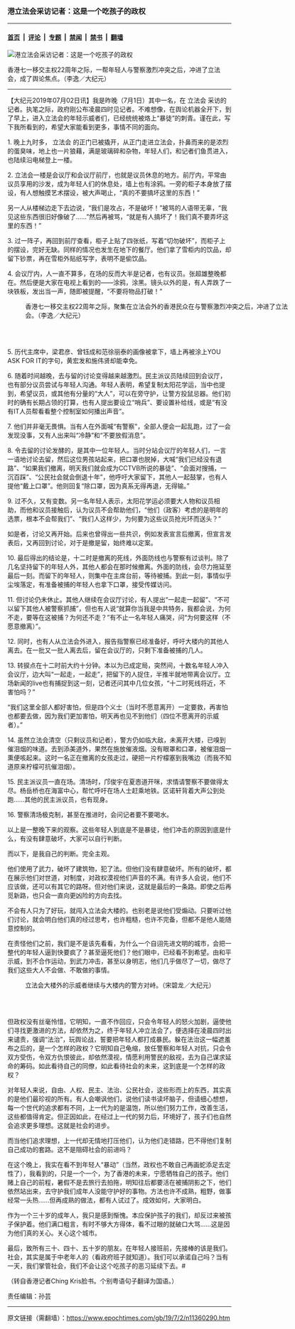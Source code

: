 ### 港立法会采访记者：这是一个吃孩子的政权

---

#### [首页](../../../..?n11360290) &nbsp;|&nbsp; [评论](../../../../../epoch-comment?n11360290) &nbsp;|&nbsp; [专题](../../../../../epoch-special?n11360290) &nbsp;|&nbsp; [禁闻](../../../../../epoch-news?n11360290) &nbsp;|&nbsp; [禁书](../../../../../books?n11360290) &nbsp;|&nbsp; [翻墙](https://github.com/gfw-breaker/nogfw/blob/master/README.md?n11360290)


<div><img alt="港立法会采访记者：这是一个吃孩子的政权" class="attachment-djy_600_400 size-djy_600_400 wp-post-image" src="https://i.epochtimes.com/assets/uploads/2019/07/20190701-LC-Poon-1-600x400-1.jpg"/>
<div class="caption">
 <p>
  香港七一移交主权22周年之际，一帮年轻人与警察激烈冲突之后，冲进了立法会，成了舆论焦点。（李逸／大纪元）
 </p>
</div></div><hr/><div class="post_content" id="artbody" itemprop="articleBody">
 <!-- article content begin -->
 <p>
  【大纪元2019年07月02日讯】我是昨晚（7月1日）其中一名，在
  <ok href="https://www.epochtimes.com/gb/tag/%E7%AB%8B%E6%B3%95%E4%BC%9A.html">
   立法会
  </ok>
  采访的记者。执笔之际，政府刚公布凌晨四时见记者。不难想像，在舆论机器全开下，到了早上，进入立法会的年轻示威者们，已经统统被烙上“暴徒”的刺青。谨在此，写下我所看到的，希望大家能看到更多，事情不同的面向。
 </p>
 <p>
  1. 晚上九时多，
  <ok href="https://www.epochtimes.com/gb/tag/%E7%AB%8B%E6%B3%95%E4%BC%9A.html">
   立法会
  </ok>
  的正门已被撬开，从正门走进立法会，扑鼻而来的是浓烈的蛋臭味，地上也一片狼藉，满是玻璃碎和杂物，年轻人们，和记者们鱼贯进入，也陆续沿电梯登上一楼。
 </p>
 <p>
  2. 立法会一楼是会议厅和会议厅前厅，也就是议员休息的地方。前厅内，平常由议员享用的沙发，成为年轻人们的休息处，墙上也有涂鸦。一旁的柜子本身放了摆设，有人想触摸艺术摆设，被大声喝止，“真的不要搞坏这里的东西！”
 </p>
 <p>
  另一人从楼梯边走下去边说，“我们是攻占，不是破坏！”被骂的人语带无辜，“我见这些东西很旧好像破了……”然后再被骂，“就是有人搞坏了！我们真不要弄坏这里的东西！”
 </p>
 <p>
  3. 过一阵子，再回到前厅查看，柜子上贴了四张纸，写着“切勿破坏”，而柜子上的摆设，完好无缺。同样的情况也发生在地下的餐厅。他们拿了雪柜内的饮品，却留下钞票，再在雪柜外贴纸写字，表明不是偷饮品。
 </p>
 <p>
  4. 会议厅内，人一直不算多，在场的反而大半是记者，也有议员。张超雄整晚都在。然后便是大家在电视上看到的——涂鸦，涂黑。镜头以外的是，有人弄跌了一块铁板，发出当一声，随即被提醒，“不要将物品打破！”
 </p>
 <figure aria-describedby="caption-attachment-11360444" class="wp-caption aligncenter" id="attachment_11360444" style="width: 600px">
  <ok href=" https://i.epochtimes.com/assets/uploads/2019/07/20190701-LC-Poon-2-600x400-1-600x400.jpg" rel="noreferrer noopener" target="_blank">
   <img alt="" class="wp-image-11360444 size-large" src="https://i.epochtimes.com/assets/uploads/2019/07/20190701-LC-Poon-2-600x400-1-600x400.jpg"/>
  </ok>
  <br/><figcaption class="wp-caption-text" id="caption-attachment-11360444">
   香港七一移交主权22周年之际，聚集在立法会外的香港民众在与警察激烈冲突之后，冲进了立法会。（李逸／大纪元）
  </figcaption><br/>
 </figure><br/>
 <p>
  5. 历代主席中，梁君彦、曾钰成和范徐丽泰的画像被拿下，墙上再被涂上YOU ASK FOR IT的字句，黄宏发和施伟贤却能幸免。
 </p>
 <p>
  6. 随着时间越晚，去与留的讨论变得越来越激烈。民主派议员陆续回到会议厅，也有部分议员尝试与年轻人沟通。年轻人表明，希望复制太阳花学运，当中也提到，希望议员，或其他有分量的“大人”，可以在旁守护，让警方投鼠忌器。他们初时的确有长期占领的打算，也有人提出要设立“哨兵”、要设置补给线，或是“有没有IT人员帮看看整个控制室如何播出声音”。
 </p>
 <p>
  7. 他们并非毫无畏惧。当有人在外面喊“有警察”，全部人便会一起乱跑，过了一会发现没事，又有人出来叫“冷静”和“不要放假消息”。
 </p>
 <p>
  8. 令去留的讨论发酵的，是其中一位年轻人。当时分站会议厅的年轻人们，一言一语地讨论去留，然后这位男孩站起来，把口罩也脱掉，大喊“我们已经没有退路”、“如果我们撤离，明天我们就会成为CCTVB所说的暴徒”、“会面对搜捕，一沉百踩”、“公民社会就会倒退十年”，他呼吁大家留下，其他人一起鼓掌，也有人提他“戴上口罩”。他则回复“除口罩，因为真系无得再退，无得输。”
 </p>
 <p>
  9. 过不久，又有变数。另一名年轻人表示，太阳花学运必须要大人物和议员相助，而他和议员接触后，认为议员不会帮助他们，“他们（政客）考虑的是明年的选票，根本不会帮我们”、“我们人这样少，为何要为这些议员抢光环而送头？”
 </p>
 <p>
  如是者，讨论又再开始。后来也曾得出一些共识，例如发表宣言后撤离，但宣言发表后，又再回到讨论，对于是撤是留，始终难以定案。
 </p>
 <p>
  10. 最后得出的结论是，十二时是撤离的死线，外面防线也与警察有过谈判。除了几名坚持留下的年轻人外，其他人都会在那时候撤离。外面的防线，会尽力拖延至最后一刻。而留下的年轻人，则集中在主席台前，等待被捕。到此一刻，事情似乎尘埃落定，有准备被捕的年轻人也拿下口罩，接受传媒访问。
 </p>
 <p>
  11. 但讨论仍未休止。其他人继续在会议厅讨论，有人提出“一起走一起留”、“不可以留下其他人被警察抓捕”，但也有人说“就算你当我是中共特务，我都会说，为何不走，要等在这被捕？为何还不走？”有不止一名年轻人痛哭，问“为何要这样（不愿意撤离）”。
 </p>
 <p>
  12. 同时，也有人从立法会外进入，报告指警察已经准备好，呼吁大楼内的其他人离去。在一批又一批人离去后，留在会议厅的，只剩下准备被捕的几人。
 </p>
 <p>
  13. 转捩点在十二时前大约十分钟。本以为已成定局，突然间，十数名年轻人冲入会议厅，边大叫“一起走，一起走”，把留下的人捉住，半推半就地带离会议厅。立场新闻的live也有捕捉到这一刻，记者还问其中几位女孩，“十二时死线将近，不害怕吗？”
 </p>
 <p>
  “我们这里全部人都好害怕，但是四个义士（当时不愿意离开）一定要救，再害怕也都要去做，因为我们更加害怕，明天再也见不到他们（四位不愿离开的示威者）。”
 </p>
 <p>
  14. 虽然立法会清空（只剩议员和记者），警方仍如临大敌，未离开大楼，已嗅到催泪烟的味道。去到添美道外，果然在施放催液烟。没有眼罩和口罩，被催泪烟一熏便咳起来。这时一名正在撤离的女孩走过，硬把一片柠檬塞到我嘴边（而我不知道原来柠檬可抗催泪烟）。
 </p>
 <p>
  15. 民主派议员一直在场。清场时，邝俊宇在夏悫道开咪，求情请警察不要做得太尽。杨岳桥也在海富中心，帮忙呼吁在场人士赶乘地铁。区诺轩背着大声公到处跑……其他的民主派议员，也有现身。
 </p>
 <p>
  16. 警察清场极克制，甚至在推进时，会问记者要不要喝水。
 </p>
 <p>
  以上是一整晚下来的观察。这些年轻人到底是不是暴徒，他们冲击的原因到底是什么，有没有肆意破坏，大家可以自行判断。
 </p>
 <p>
  而以下，是我自己的判断。完全主观。
 </p>
 <p>
  <center>
  </center>
  他们使用了武力，破坏了建筑物，犯了法。但他们没有肆意破坏。所有的破坏，都在展示他们对世道，对制度，对政权漠视他们声音的不满。有许多人会说，他们不应该做，还可以有其它的路呀。但对他们来说，这就是最后的一条路。即使之后再觅新路，也只会一直向更凶险的方向去找。
 </p>
 <p>
  不会有人只为了好玩，就闯入立法会大楼的。也别老是说他们受煽动。只要听过他们讨论，就会明白他们真的经过思考，也许粗糙，也许不完备，但都不是他人能随意控制的。
 </p>
 <p>
  在责怪他们之前，我们是不是该先看看，为什么一个自诩先进文明的城市，会把一整代的年轻人逼到快要疯了？甚至逼死他们？他们眼中，已经看不到希望。由和平示威，到不合作运动，到武力冲击，甚至以身明志，他们几乎做尽了一切，做尽了我们这些大人不会做、不敢做的事情。
 </p>
 <figure aria-describedby="caption-attachment-11360443" class="wp-caption aligncenter" id="attachment_11360443" style="width: 600px">
  <ok href="https://i.epochtimes.com/assets/uploads/2019/07/20190701-HUAMING-HONGKONG-01-600x450-1.jpg" target="_blank">
   <img alt="" class="wp-image-11360443 size-large" src="https://i.epochtimes.com/assets/uploads/2019/07/20190701-HUAMING-HONGKONG-01-600x450-1-600x450.jpg"/>
  </ok>
  <br/><figcaption class="wp-caption-text" id="caption-attachment-11360443">
   立法会大楼外的示威者继续与大楼内的警方对峙。（宋碧龙／大纪元）
  </figcaption><br/>
 </figure><br/>
 <p>
  但政权没有丝毫怜惜，它明知，一直不作回应，只会令年轻人的怒火加剧，逼使他们寻找更激进的方法，却依然为之，终于年轻人冲立法会了，便选择在凌晨四时出来谴责，强调“法治”，玩舆论战，誓要把年轻人都打成暴民。躲在法治这一幅遮羞布之后的，是一个怎样的政权？它明知自己龟缩，放任警察和年轻人对抗，只会令双方受伤，令双方仇恨彼此，却依然漠视，情愿利用警民的敌视，去为自己谋求延命的筹码。如此看待自己的同僚，如此看待社会的未来，这到底是一个怎样的政权？
 </p>
 <p>
  对年轻人来说，自由、人权、民主、法治、公民社会，这些形而上的东西，其实真的是他们最珍视的所有。有人会嘲讽他们，说他们读书读坏脑子，但请细心想想，每一个世代的追求都有不同，上一代为的是温饱，所以他们努力工作，改善生活，这些都值得肯定。但正因如此，在经过上一代的努力后，环境好了，孩子们也自然会追求更多理想。这就是社会的进步。
 </p>
 <p>
  而当他们追求理想，上一代却无情地打压他们，认为他们走错路，巴不得他们复制自己成功的套路。这不是阻碍社会的前进吗？
 </p>
 <p>
  在这个晚上，我实在看不到年轻人“暴动”（当然，政权也不敢自己再画蛇添足去定性了），我看到的，只是一个一个，为了香港的未来，宁愿牺牲自己的孩子。他们赌上自己的前程，暑假不是去旅行去拍拖，明知往后都要活在被捕阴影之下，他们依然站出来，去守护我们成年人没能守护好的事物。方法也许不成熟，粗野，做事经常一头热……但再成熟的做法，都有人试过了。成效如何，大家明白。
 </p>
 <p>
  作为一个三十岁的成年人，我只是感到惭愧。本应保护孩子的我们，却反过来被孩子保护着。他们满口粗言，有时不够大方得体，看不过眼的就破口大骂……这是因为他们真的关心。关心这个城市。
 </p>
 <p>
  最后，致所有三十、四十、五十岁的朋友。在年轻人接班前，先接棒的该是我们。社会，其实是属于中老年人的（看政府班子就知道）。我们可以承诺自己吗？当有一天，我们掌管社会，我们不会让这个吃孩子的恶习延续下去。#
 </p>
 <p>
  （转自香港记者Ching Kris脸书。个别粤语句子翻译为国语。）
  <em>
   <br/>
  </em>
 </p>
 <p>
  责任编辑：孙芸
 </p>
 <!-- article content end -->
 <div id="below_article_ad">
 </div>
</div>


---

原文链接（需翻墙）：https://www.epochtimes.com/gb/19/7/2/n11360290.htm